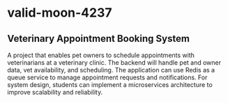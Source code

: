 # valid-moon-4237
## Veterinary Appointment Booking System

A project that enables pet owners to schedule appointments with veterinarians at a veterinary clinic. The backend will handle pet and owner data, vet availability, and scheduling. The application can use Redis as a queue service to manage appointment requests and notifications. For system design, students can implement a microservices architecture to improve scalability and reliability.

